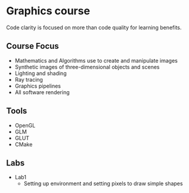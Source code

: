 # Graphics course
Code clarity is focused on more than code quality for learning benefits.

## Course Focus
* Mathematics and Algorithms use to create and manipulate images
* Synthetic images of three-dimensional objects and scenes
* Lighting and shading
* Ray tracing
* Graphics pipelines
* All software rendering

## Tools
* OpenGL
* GLM
* GLUT
* CMake


## Labs

* Lab1
  * Setting up environment and setting pixels to draw simple shapes
